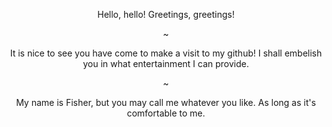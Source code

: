 <p align="center">Hello, hello! Greetings, greetings!</p>
<p align="center"> ~ </p>
<p align="center"> It is nice to see you have come to make a visit to my github! I shall embelish you in what entertainment I can provide.</p>
<p align="center"> ~ </p>
<p align="center"> My name is Fisher, but you may call me whatever you like. As long as it's comfortable to me. </p>

